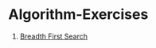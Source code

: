 # Algorithm-Exercises

1. [Breadth First Search](https://github.com/KaidiGuo/Algorithm-Exercises/tree/master/Breadth-first%20Search)

